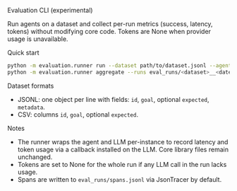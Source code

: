 Evaluation CLI (experimental)

Run agents on a dataset and collect per-run metrics (success, latency, tokens) without modifying core code. Tokens are None when provider usage is unavailable.

Quick start
```bash
python -m evaluation.runner run --dataset path/to/dataset.jsonl --agent rewoo --config config.json --limit 5
python -m evaluation.runner aggregate --runs eval_runs/<dataset>__<date>__<hash>.jsonl
```

Dataset formats
- JSONL: one object per line with fields: `id`, `goal`, optional `expected`, `metadata`.
- CSV: columns `id`, `goal`, optional `expected`.

Notes
- The runner wraps the agent and LLM per-instance to record latency and token usage via a callback installed on the LLM. Core library files remain unchanged.
- Tokens are set to None for the whole run if any LLM call in the run lacks usage.
- Spans are written to `eval_runs/spans.jsonl` via JsonTracer by default.


